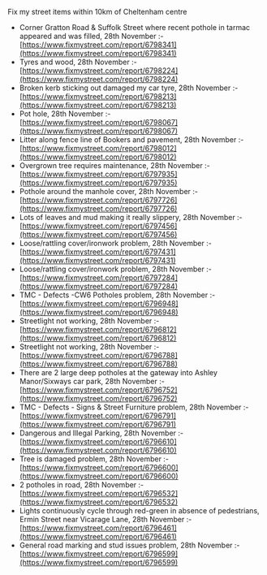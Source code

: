 Fix my street items within 10km of Cheltenham centre

<!-- fix_marker starts -->

- Corner Gratton Road & Suffolk Street where recent pothole in tarmac appeared and was filled, 28th November :- [https://www.fixmystreet.com/report/6798341](https://www.fixmystreet.com/report/6798341)
- Tyres and wood, 28th November :- [https://www.fixmystreet.com/report/6798224](https://www.fixmystreet.com/report/6798224)
- Broken kerb sticking out damaged my car tyre, 28th November :- [https://www.fixmystreet.com/report/6798213](https://www.fixmystreet.com/report/6798213)
- Pot hole, 28th November :- [https://www.fixmystreet.com/report/6798067](https://www.fixmystreet.com/report/6798067)
- Litter along fence line of Bookers and pavement, 28th November :- [https://www.fixmystreet.com/report/6798012](https://www.fixmystreet.com/report/6798012)
- Overgrown tree requires maintenance, 28th November :- [https://www.fixmystreet.com/report/6797935](https://www.fixmystreet.com/report/6797935)
- Pothole around the manhole cover, 28th November :- [https://www.fixmystreet.com/report/6797726](https://www.fixmystreet.com/report/6797726)
- Lots of leaves and mud making it really slippery, 28th November :- [https://www.fixmystreet.com/report/6797456](https://www.fixmystreet.com/report/6797456)
- Loose/rattling cover/ironwork problem, 28th November :- [https://www.fixmystreet.com/report/6797431](https://www.fixmystreet.com/report/6797431)
- Loose/rattling cover/ironwork problem, 28th November :- [https://www.fixmystreet.com/report/6797284](https://www.fixmystreet.com/report/6797284)
- TMC - Defects -CW6 Potholes  problem, 28th November :- [https://www.fixmystreet.com/report/6796948](https://www.fixmystreet.com/report/6796948)
- Streetlight not working, 28th November :- [https://www.fixmystreet.com/report/6796812](https://www.fixmystreet.com/report/6796812)
- Streetlight not working, 28th November :- [https://www.fixmystreet.com/report/6796788](https://www.fixmystreet.com/report/6796788)
- There are 2 large deep potholes at the gateway into Ashley Manor/Sixways car park, 28th November :- [https://www.fixmystreet.com/report/6796752](https://www.fixmystreet.com/report/6796752)
- TMC - Defects - Signs & Street Furniture problem, 28th November :- [https://www.fixmystreet.com/report/6796791](https://www.fixmystreet.com/report/6796791)
- Dangerous and Illegal Parking, 28th November :- [https://www.fixmystreet.com/report/6796610](https://www.fixmystreet.com/report/6796610)
- Tree is damaged problem, 28th November :- [https://www.fixmystreet.com/report/6796600](https://www.fixmystreet.com/report/6796600)
- 2 potholes in road, 28th November :- [https://www.fixmystreet.com/report/6796532](https://www.fixmystreet.com/report/6796532)
- Lights continuously cycle through red-green in absence of pedestrians, Ermin Street near Vicarage Lane, 28th November :- [https://www.fixmystreet.com/report/6796461](https://www.fixmystreet.com/report/6796461)
- General road marking and stud issues problem, 28th November :- [https://www.fixmystreet.com/report/6796599](https://www.fixmystreet.com/report/6796599)

<!-- fix_marker ends -->